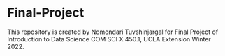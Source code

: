 # Final-Project

This repository is created by Nomondari Tuvshinjargal for Final Project of Introduction to Data Science COM SCI X 450.1, UCLA Extension Winter 2022.
